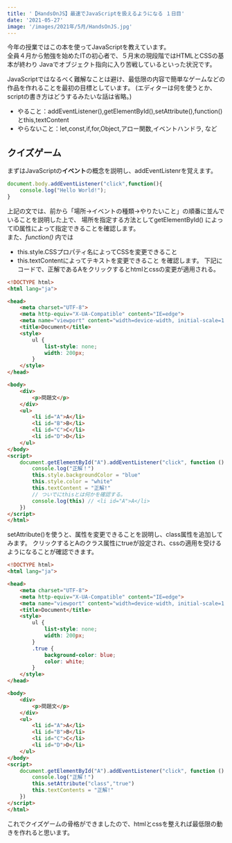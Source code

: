 ```yaml
---
title: '【HandsOnJS】最速でJavaScriptを扱えるようになる １日目'
date: '2021-05-27'
image: '/images/2021年/5月/HandsOnJS.jpg'
---
```


今年の授業ではこの本を使ってJavaScriptを教えています。<br/>
全員４月から勉強を始めたITの初心者で、５月末の現段階ではHTMLとCSSの基本が終わり
Javaでオブジェクト指向に入り苦戦しているといった状況です。

JavaScriptではなるべく難解なことは避け、最低限の内容で簡単なゲームなどの作品を作れることを最初の目標としています。
(エディターは何を使うとか、scriptの書き方はどうするみたいな話は省略。)


- やること：addEventListener(),getElementById(),setAttribute(),function()とthis,textContent
- やらないこと：let,const,if,for,Object,アロー関数,イベントハンドラ, など


## クイズゲーム

まずはJavaScriptの**イベント**の概念を説明し、<red>addEventListenr</red>を覚えます。

```javascript
document.body.addEventListener("click",function(){
    console.log("Hello World!");
}
```

上記の文では、前から「場所→イベントの種類→やりたいこと」の順番に並んでいることを説明した上で、
場所を指定する方法として<red>getElementById()</red> によってID属性によって指定できることを確認します。<br/>
また、*function()* 内では<br/>
- <red>this.style.CSSプロパティ名</red>によってCSSを変更できること
- <red>this.textContent</red>によってテキストを変更できること
を確認します。
下記にコードで、正解であるAをクリックするとhtmlとcssの変更が適用される。
```html
<!DOCTYPE html>
<html lang="ja">

<head>
    <meta charset="UTF-8">
    <meta http-equiv="X-UA-Compatible" content="IE=edge">
    <meta name="viewport" content="width=device-width, initial-scale=1.0">
    <title>Document</title>
    <style>
        ul {
            list-style: none;
            width: 200px;
        }
    </style>
</head>

<body>
    <div>
        <p>問題文</p>
    </div>
    <ul>
        <li id="A">A</li>
        <li id="B">B</li>
        <li id="C">C</li>
        <li id="D">D</li>
    </ul>
</body>
<script>
    document.getElementById("A").addEventListener("click", function () {
        console.log("正解！")
        this.style.backgroundColor = "blue"
        this.style.color = "white"
        this.textContent = "正解!"
        // ついでにthisとは何かを確認する。
        console.log(this) // <li id="A">A</li>
    })
</script>
</html>
```

<red>setAttribute()</red>を使うと、属性を変更できることを説明し、class属性を追加してみます。
クリックするとAのクラス属性にtrueが設定され、cssの適用を受けるようになることが確認できます。

```html
<!DOCTYPE html>
<html lang="ja">

<head>
    <meta charset="UTF-8">
    <meta http-equiv="X-UA-Compatible" content="IE=edge">
    <meta name="viewport" content="width=device-width, initial-scale=1.0">
    <title>Document</title>
    <style>
        ul {
            list-style: none;
            width: 200px;
        }
        .true {
            background-color: blue;
            color: white;
        }
    </style>
</head>

<body>
    <div>
        <p>問題文</p>
    </div>
    <ul>
        <li id="A">A</li>
        <li id="B">B</li>
        <li id="C">C</li>
        <li id="D">D</li>
    </ul>
</body>
<script>
    document.getElementById("A").addEventListener("click", function () {
        console.log("正解！")
        this.setAttribute("class","true")
        this.textContents = "正解!"
    })
</script>
</html>
```

これでクイズゲームの骨格ができましたので、htmlとcssを整えれば最低限の動きを作れると思います。
